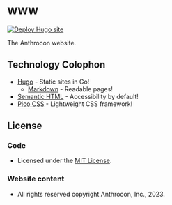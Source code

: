 # www

[![Deploy Hugo site](https://github.com/Anthrocon/www/actions/workflows/deploy.yaml/badge.svg)](https://github.com/Anthrocon/www/actions/workflows/deploy.yaml)

The Anthrocon website.

## Technology Colophon

* [Hugo](https://gohugo.io/) - Static sites in Go!
    * [Markdown](https://commonmark.org/) - Readable pages!
* [Semantic HTML](https://en.wikipedia.org/wiki/Semantic_HTML) - Accessibility by default!
* [Pico CSS](https://picocss.com/) - Lightweight CSS framework! 

## License

### Code
* Licensed under the [MIT License](themes/anthropomorphic/LICENSE).
### Website content
* All rights reserved copyright Anthrocon, Inc., 2023.
